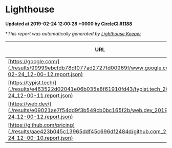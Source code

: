 
# Lighthouse

**Updated at 2019-02-24 12:00:28 +0000 by [CircleCI #1188](https://circleci.com/gh/ItinerisLtd/lighthouse-keeper-example/1188)**

**This report was automatically generated by [Lighthouse Keeper](https://github.com/itinerisltd/lighthouse-keeper)*

| URL | Performance | Accessibility | Best Practices | SEO | PWA | Updated At |
| --- | --- | --- | --- | --- | --- | --- |
| [https://google.com/](./results/99999ebcfdb78df077ad2727fd00969f/www.google.com_2019-02-24_12-00-12.report.json) | 0.96 | 0.71 | 0.93 | 0.8 | 0.58 | 2019-02-24T12:00:12.140Z |
| [https://typist.tech/](./results/e463522d02041e06b035e8f61910fd43/typist.tech_2019-02-24_12-00-11.report.json) | 1 |  |  |  |  | 2019-02-24T12:00:11.875Z |
| [https://web.dev/](./results/e09021ae7f54dd9f3b549cb0bc165f2b/web.dev_2019-02-24_12-00-12.report.json) | 0.92 | 0.93 | 1 | 0.91 | 1 | 2019-02-24T12:00:12.212Z |
| [https://github.com/pricing](./results/aae423b045c13965ddf45c696df2484d/github.com_2019-02-24_12-00-10.report.json) | 0.71 | 0.89 | 0.93 | 0.9 | 0.58 | 2019-02-24T12:00:10.240Z |
